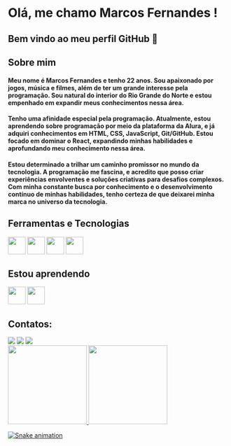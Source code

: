 # Olá, me chamo Marcos Fernandes ! 
## Bem vindo ao meu perfil GitHub 👋

## Sobre mim

#### Meu nome é Marcos Fernandes e tenho 22 anos. Sou apaixonado por jogos, música e filmes, além de ter um grande interesse pela programação. Sou natural do interior do Rio Grande do Norte e estou empenhado em expandir meus conhecimentos nessa área.

#### Tenho uma afinidade especial pela programação. Atualmente, estou aprendendo sobre programação por meio da plataforma da Alura, e já adquiri conhecimentos em HTML, CSS, JavaScript, Git/GitHub. Estou focado em dominar o React, expandindo minhas habilidades e aprofundando meu conhecimento nessa área.

#### Estou determinado a trilhar um caminho promissor no mundo da tecnologia. A programação me fascina, e acredito que posso criar experiências envolventes e soluções criativas para desafios complexos. Com minha constante busca por conhecimento e o desenvolvimento contínuo de minhas habilidades, tenho certeza de que deixarei minha marca no universo da tecnologia.

## Ferramentas e Tecnologias

<img src="https://cdn.jsdelivr.net/gh/devicons/devicon/icons/html5/html5-original.svg" width= "40" height= "40"/> <img src="https://cdn.jsdelivr.net/gh/devicons/devicon/icons/css3/css3-original.svg" width= "40" height= "40"/> <img src="https://cdn.jsdelivr.net/gh/devicons/devicon/icons/git/git-original.svg" width="40" height="40"/> <img src="https://cdn.jsdelivr.net/gh/devicons/devicon/icons/javascript/javascript-plain.svg" width="40" height="40"/>

## Estou aprendendo

<img src="https://cdn.jsdelivr.net/gh/devicons/devicon/icons/react/react-original.svg" width= "40" height= "40"/> <img src="https://cdn.jsdelivr.net/gh/devicons/devicon/icons/nextjs/nextjs-original.svg" width= "40" height= "40"/>

## Contatos:

<div>
<a href="https://www.instagram.com/marc0s_v1ni/" target="_blank"><img src="https://img.shields.io/badge/-Instagram-%23E4405F?style=for-the-badge&logo=instagram&logoColor=white" target="_blank"></a>
<a href = "mailto:marcosvini1979.mv@gmail.com"><img src="https://img.shields.io/badge/Gmail-D14836?style=for-the-badge&logo=gmail&logoColor=white" target="_blank"></a>
<a href="https://www.linkedin.com/in/marcos-vinicius-11b553268/" target="_blank"><img src="https://img.shields.io/badge/-LinkedIn-%230077B5?style=for-the-badge&logo=linkedin&logoColor=white" target="_blank"></a>   
</div>

<div>
<a href="https://github.com/marc0sfernandes">
<img height="180em" src="https://github-readme-stats.vercel.app/api/top-langs/?username=marc0sfernandes&layout=compact&langs_count=7&theme=dracula"/>
<img height="180em" src="https://github-readme-stats.vercel.app/api?username=marc0sfernandes&show_icons=true&theme=dracula&include_all_commits=true&count_private=true"/>
</div>

![Snake animation](https://github.com//marc0sfernandes//marc0sfernandes/blob/output/github-contribution-grid-snake.svg)
          

          
        


